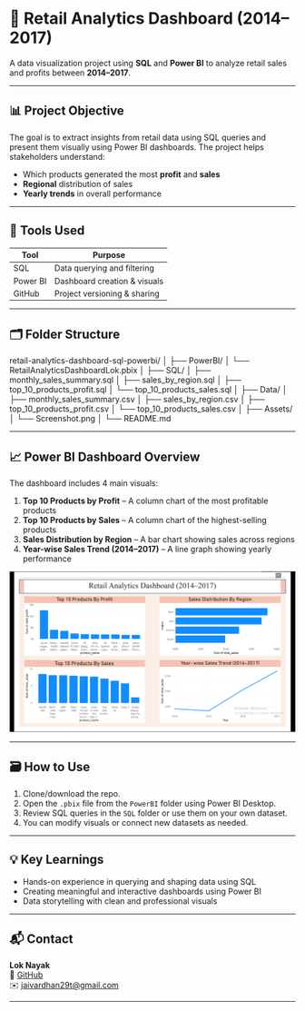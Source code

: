 # 🛒 Retail Analytics Dashboard (2014–2017)

A data visualization project using **SQL** and **Power BI** to analyze retail sales and profits between **2014–2017**.

---

## 📊 Project Objective

The goal is to extract insights from retail data using SQL queries and present them visually using Power BI dashboards. The project helps stakeholders understand:

- Which products generated the most **profit** and **sales**
- **Regional** distribution of sales
- **Yearly trends** in overall performance

---

## 🧰 Tools Used

| Tool        | Purpose                     |
|-------------|-----------------------------|
| SQL         | Data querying and filtering |
| Power BI    | Dashboard creation & visuals |
| GitHub      | Project versioning & sharing |

---

## 🗂️ Folder Structure

retail-analytics-dashboard-sql-powerbi/
│
├── PowerBI/
│ └── RetailAnalyticsDashboardLok.pbix
│
├── SQL/
│ ├── monthly_sales_summary.sql
│ ├── sales_by_region.sql
│ ├── top_10_products_profit.sql
│ └── top_10_products_sales.sql
│
├── Data/
│ ├── monthly_sales_summary.csv
│ ├── sales_by_region.csv
│ ├── top_10_products_profit.csv
│ └── top_10_products_sales.csv
│
├── Assets/
│ └── Screenshot.png
│
└── README.md


---

## 📈 Power BI Dashboard Overview

The dashboard includes 4 main visuals:

1. **Top 10 Products by Profit** – A column chart of the most profitable products  
2. **Top 10 Products by Sales** – A column chart of the highest-selling products  
3. **Sales Distribution by Region** – A bar chart showing sales across regions  
4. **Year-wise Sales Trend (2014–2017)** – A line graph showing yearly performance  

![Dashboard Preview](Assets/Screenshot(63).png)

---

## 🗃️ How to Use

1. Clone/download the repo.
2. Open the `.pbix` file from the `PowerBI` folder using Power BI Desktop.
3. Review SQL queries in the `SQL` folder or use them on your own dataset.
4. You can modify visuals or connect new datasets as needed.

---

## 💡 Key Learnings

- Hands-on experience in querying and shaping data using SQL
- Creating meaningful and interactive dashboards using Power BI
- Data storytelling with clean and professional visuals

---

## 📬 Contact

**Lok Nayak**  
🔗 [GitHub](https://github.com/loknayak)  
✉️ jaivardhan29t@gmail.com

---
